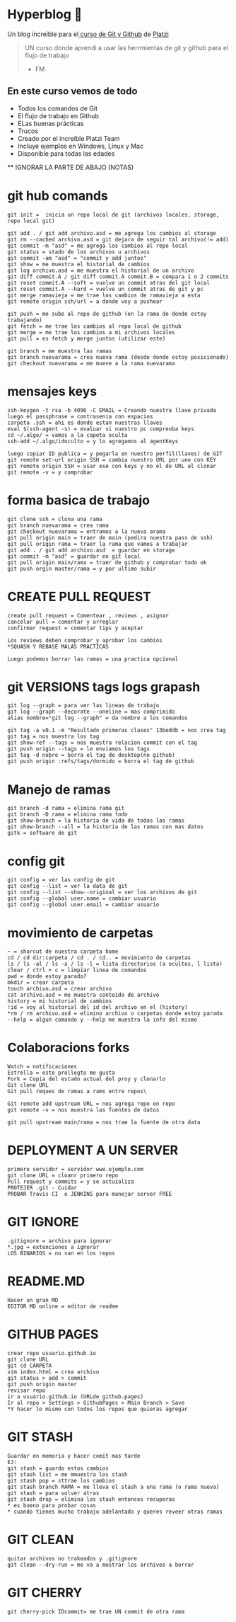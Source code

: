 # Hyperblog 💚

Un blog increíble para el[ curso de Git y Github](https://platzi.com/cursos/git-github/ " curso de Git y Github") de [Platzi](https://platzi.com/ "Platzi")

> UN curso donde aprendi a usar las herrmientas de git y github para el flujo de trabajo
>
> - FM

## En este curso vemos de todo

- Todos los comandos de Git
- El flujo de trabajo en Github
- ELas buenas prácticas
- Trucos
- Creado por el increíble Platzi Team
- Incluye ejemplos en Windows, Linux y Mac
- Disponible para todas las edades

\*\* IGNORAR LA PARTE DE ABAJO (NOTAS)

# git hub comands

    git init =  inicia un repo local de git (archivos locales, storage, repo local git)

    git add . / git add archivo.asd = me agrega los cambios al storage
    git rm --cached archivo.asd = git dejara de seguir tal archivo(!= add)
    git commit -m "asd" = me agrega los cambios al repo local
    git status = stado de los archivos u archivos
    git commit -am "asd" = "commit y add juntos"
    git show = me muestra el historial de cambios
    git log archivo.asd = me muestra el historial de un archivo
    git diff commit.A / git diff commit.A commit.B = compara 1 o 2 commits
    git reset commit.A --soft = vuelve un commit atras del git local
    git reset commit.A --hard = vuelve un commit atras de git y pc
    git merge ramavieja = me trae los cambios de ramavieja a esta
    git remote origin ssh/url = a donde voy a pushear

    git push = me sube al repo de github (en la rama de donde estoy trabajando)
    git fetch = me trae los cambios al repo local de github
    git merge = me trae los cambios a mi archivos locales
    git pull = es fetch y merge juntos (utilizar este)

    git branch = me muestra las ramas
    git branch nuevarama = crea nueva rama (desde donde estoy posicionado)
    git checkout nuevarama = me mueve a la rama nuevarama

# mensajes keys

    ssh-keygen -t rsa -b 4096 -C EMAIL = Creando nuestra llave privada
    luego el passphrase = contrasenia con espacios
    carpeta .ssh = ahi es donde estan nuestras llaves
    eval $(ssh-agent -s) = evaluar si nuestro pc compreuba keys
    cd ~/.algo/ = vamos a la capeta oculta
    ssh-add ~/.algo/idoculto = y lo agregamos al agentKeys

    luego copiar ID publica = y pegarla en nuestro perfil(llaves) de GIT
    git remote set-url origin SSH = cambia nuestro URL por uno con KEY
    git remote origin SSH = usar ese con keys y no el de URL al clonar
    git remote -v = y comprobar

# forma basica de trabajo

    git clone ssh = clona una rama
    git branch nuevarama = crea rama
    git checkout nuevarama = entramos a la nueva arama
    git pull origin main = traer de main (pedira nuestra pass de ssh)
    git pull origin rama = traer la rama que vamos a trabajar
    git add . / git add archivo.asd  = guardar en storage
    git commit -m "asd" = guardar en git local
    git pull origin main/rama = traer de github y comprobar todo ok
    git push orgin master/rama = y por ultimo subir

# CREATE PULL REQUEST

    create pull request = Comentear , reviews , asignar
    cancelar pull = comentar y arreglar
    confirmar request = comentar tips y aceptar

    Los reviews deben comprobar y aprobar los cambios
    *SQUASH Y REBASE MALAS PRACTICAS

    Luego podemos borrar las ramas = una practica opcional

# git VERSIONS tags logs grapash

    git log --graph = para ver las lineas de trabajo
    git log --graph --decorate --oneline = mas comprimido
    alias nombre="git log --graph" = da nombre a los comandos

    git tag -a v0.1 -m "Resultado primeras clases" 13beddb = nos crea tag
    git tag = nos muestra los tag
    git show-ref --tags = nos muestra relacion commit con el tag
    git push origin --tags = le enviamos los tags
    git tag -d nobre = borra el tag de desktop(no github)
    git push origin :refs/tags/dormido = borra el tag de github

# Manejo de ramas

    git branch -d rama = elimina rama git
    git branch -D rama = elimina rama todo
    git show-branch = la historia de vida de todas las ramas
    git show-branch --all = la historia de las ramas con mas datos
    gitk = software de git

# config git

    git config = ver las config de git
    git config --list = ver la data de git
    git config --list --show--original = ver los archivos de git
    git config --global user.name = cambiar usuario
    git config --global user.email = cambiar usuario

# movimiento de carpetas

    ~ = shorcut de nuestra carpeta home
    cd / cd dir:carpeta / cd . / cd.. = movimiento de carpetas
    ls / ls -al / ls -a / ls -l = lista directorios (a ocultos, l lista)
    clear / ctrl + c = limpiar linea de comandos
    pwd = donde estoy parado?
    mkdir = crear carpeta
    touch archivo.asd = crear archivo
    cat archivo.asd = me muestra conteido de archivo
    history = mi historial de cambios
    !id = voy al historial del id del archivo en el (history)
    *rm / rm archivo.asd = elimino archivo o carpetas donde estoy parado
    --help = algun comando y --help me muestra la info del mismo

# Colaboracions forks

    Watch = notificaciones
    Estrella = este prollegto me gusta
    Fork = Copia del estado actual del proy y clonarlo
    Git clone URL
    Git pull reques de ramas a rams entre repos\

    Git remote add upstream URL = nos agrega repo en repo
    git remote -v = nos muestra las fuentes de datos

    git pull upstream main/rama = nos trae la fuente de otra data

# DEPLOYMENT A UN SERVER

    primero servidor = servidor wwe.ejemplo.com
    git clone URL = cloanr primero repo
    Pull request y commits = y se actuializa
    PROTEJER .git - Cuidar
    PROBAR Travis CI  o JENKINS para manejar server FREE

# GIT IGNORE

    .gitignore = archivo para ignorar
    *.jpg = extenciones a ignorar
    LOS BINARIOS = no van en los repos

# README.MD

    Hacer un gran MD
    EDITOR MD online = editor de readme

# GITHUB PAGES

    crear repo usuario.github.io
    git clone URL
    git cd CARPETA
    vim index.html = crea archivo
    git status > add > commit
    git push origin master
    revisar repo
    ir a usuario.github.io (URLde github.pages)
    Ir al repo > Settings > GithubPages > Main Branch > Save
    *Y hacer lo mismo con todos los repos que quieras agregar

# GIT STASH

    Guardar en memoria y hacer comit mas tarde
    EJ:
    git stash = guardo estos cambios
    git stash list = me mmuestra los stash
    git stash pop = sttrae los cambios
    git stash branch RAMA = me lleva el stash a una rama (o rama nueva)
    git stash = para volver atras
    git stash drop = elimina los stash entonces recuperas
    * es bueno para probar cosas
    * cuando tienes mucho trabajo adelantado y queres reveer otras ramas

# GIT CLEAN

    quitar archivos no trakeados y .gitignore
    git clean --dry-run = me va a mostrar los archivos a borrar

# GIT CHERRY

    git cherry-pick IDcommit= me trae UN commit de otra rama
